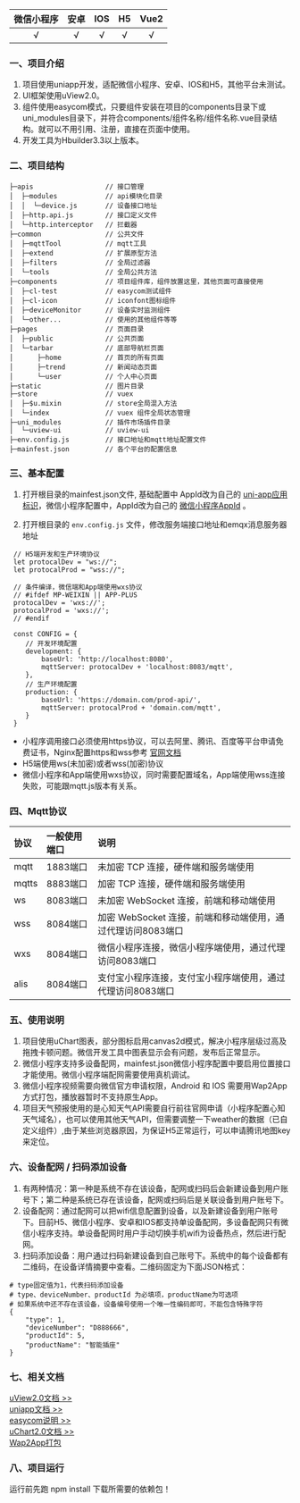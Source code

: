 

|微信小程序|安卓|IOS|H5|Vue2|
|:---:|:---:|:---:|:---:|:---:|
|√|√|√|√|√|


### 一、项目介绍
1. 项目使用uniapp开发，适配微信小程序、安卓、IOS和H5，其他平台未测试。
2. UI框架使用uView2.0。
3. 组件使用easycom模式，只要组件安装在项目的components目录下或uni_modules目录下，并符合components/组件名称/组件名称.vue目录结构。就可以不用引用、注册，直接在页面中使用。
4. 开发工具为Hbuilder3.3以上版本。



###	二、项目结构

```
├─apis                  // 接口管理
│  ├─modules            // api模块化目录
│  │  └─device.js       // 设备接口地址
│  ├─http.api.js        // 接口定义文件
│  └─http.interceptor   // 拦截器
├─common                // 公共文件
│  ├─mqttTool           // mqtt工具
│  ├─extend             // 扩展原型方法
│  ├─filters            // 全局过滤器
│  └─tools              // 全局公共方法
├─components            // 项目组件库，组件放置这里，其他页面可直接使用
│  ├─cl-test            // easycom测试组件
│  ├─cl-icon            // iconfont图标组件
│  ├─deviceMonitor      // 设备实时监测组件
│  └─other...           // 使用的其他组件等等
├─pages                 // 页面目录
│  ├─public             // 公共页面
│  └─tarbar             // 底部导航栏页面
│      ├─home           // 首页的所有页面
│      ├─trend          // 新闻动态页面
│      └─user           // 个人中心页面
├─static                // 图片目录
├─store                 // vuex
│  ├─$u.mixin           // store全局混入方法
│  └─index              // vuex 组件全局状态管理
├─uni_modules           // 插件市场插件目录
│  └─uview-ui           // uview-ui	
├─env.config.js         // 接口地址和mqtt地址配置文件
├─mainfest.json         // 各个平台的配置信息
```

### 三、基本配置
1. 打开根目录的mainfest.json文件, 基础配置中 AppId改为自己的 [uni-app应用标识](https://ask.dcloud.net.cn/article/35907)，微信小程序配置中，AppId改为自己的 [微信小程序AppId](https://mp.weixin.qq.com/) 。

2. 打开根目录的 `env.config.js` 文件，修改服务端接口地址和emqx消息服务器地址
```
 // H5端开发和生产环境协议
 let protocalDev = "ws://";
 let protocalProd = "wss://";
 
 // 条件编译，微信端和App端使用wxs协议
 // #ifdef MP-WEIXIN || APP-PLUS
 protocalDev = 'wxs://';
 protocalProd = 'wxs://';
 // #endif
 
 const CONFIG = {
 	// 开发环境配置
 	development: {
 		baseUrl: 'http://localhost:8080',
 		mqttServer: protocalDev + 'localhost:8083/mqtt',
 	},
 	// 生产环境配置
 	production: {
 		baseUrl: 'https://domain.com/prod-api/',
 		mqttServer: protocalProd + 'domain.com/mqtt',
 	}
 }
```

* 小程序调用接口必须使用https协议，可以去阿里、腾讯、百度等平台申请免费证书，Nginx配置https和wss参考 [官网文档](https://fastbee.cn/doc/pages/applet/)
* H5端使用ws(未加密)或者wss(加密)协议
* 微信小程序和App端使用wxs协议，同时需要配置域名，App端使用wss连接失败，可能跟mqtt.js版本有关系。

### 四、Mqtt协议
|协议  |一般使用端口 |说明               |
|:-----|:----------|:------------------|
| mqtt | 1883端口   | 未加密 TCP 连接，硬件端和服务端使用|
| mqtts| 8883端口   | 加密 TCP 连接，硬件端和服务端使用|
| ws   | 8083端口   | 未加密 WebSocket 连接，前端和移动端使用|
| wss  | 8084端口   | 加密 WebSocket 连接，前端和移动端使用，通过代理访问8083端口|
| wxs  | 8084端口   | 微信小程序连接，微信小程序端使用，通过代理访问8083端口|
| alis | 8084端口   | 支付宝小程序连接，支付宝小程序端使用，通过代理访问8083端口|

### 五、使用说明
1. 项目使用uChart图表，部分图标启用canvas2d模式，解决小程序层级过高及拖拽卡顿问题。微信开发工具中图表显示会有问题，发布后正常显示。
2. 微信小程序支持多设备配网，mainfest.json微信小程序配置中要启用位置接口才能使用。微信小程序端配网需要使用真机调试。
3. 微信小程序视频需要向微信官方申请权限，Android 和 IOS 需要用Wap2App 方式打包，播放器暂时不支持原生App。
4. 项目天气预报使用的是心知天气API需要自行前往官网申请（小程序配置心知天气域名），也可以使用其他天气API，但需要调整一下weather的数据（已自定义组件）,由于某些浏览器原因，为保证H5正常运行，可以申请腾讯地图key来定位。

### 六、设备配网 / 扫码添加设备
1. 有两种情况：第一种是系统不存在该设备，配网或扫码后会新建设备到用户账号下；第二种是系统已存在该设备，配网或扫码后是关联设备到用户账号下。
2. 设备配网：通过配网可以把wifi信息配置到设备，以及新建设备到用户账号下。目前H5、微信小程序、安卓和IOS都支持单设备配网，多设备配网只有微信小程序支持。单设备配网时用户手动切换手机wifi为设备热点，然后进行配网。
3. 扫码添加设备：用户通过扫码新建设备到自己账号下。系统中的每个设备都有二维码，在设备详情摘要中查看。二维码固定为下面JSON格式：
```
# type固定值为1，代表扫码添加设备
# type、deviceNumber、productId 为必填项，productName为可选项
# 如果系统中还不存在该设备，设备编号使用一个唯一性编码即可，不能包含特殊字符
{
	"type": 1,
	"deviceNumber": "D888666",
	"productId": 5,
	"productName": "智能插座"
}
```

### 七、相关文档
[uView2.0文档 >>](https://www.uviewui.com/components/intro.html) <br />
[uniapp文档 >>](https://uniapp.dcloud.io/tutorial/)  <br />
[easycom说明 >>](https://uniapp.dcloud.io/component/#easycom%E7%BB%84%E4%BB%B6%E8%A7%84%E8%8C%83) <br />
[uChart2.0文档 >>](https://www.ucharts.cn/v2/#/guide/index) <br />
[Wap2App打包](https://code.wumei.live/ultimate/wumei-smart/-/wikis/Wap2App打包)

### 八、项目运行
运行前先跑 npm install 下载所需要的依赖包！
